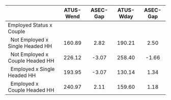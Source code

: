 
|                      |    ATUS-Wend |     ASEC-Gap |    ATUS-Wday |     ASEC-Gap |
| -------------------- | :----------: | :----------: | :----------: | :----------: |
| Employed Status x Couple |              |              |              |              |
| &nbsp;&nbsp;Not Employed x Single Headed HH |       160.89 |         2.82 |       190.21 |         2.50 |
| &nbsp;&nbsp;Not Employed x Couple Headed HH |       226.12 |        -3.07 |       258.40 |        -1.66 |
| &nbsp;&nbsp;Employed x Single Headed HH |       193.95 |        -3.07 |       130.14 |         1.34 |
| &nbsp;&nbsp;Employed x Couple Headed HH |       240.97 |         2.11 |       159.60 |         1.18 |

